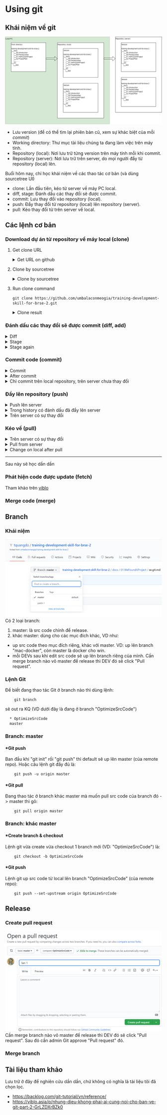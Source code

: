 # Using git

## Khái niệm về git

![git introduction](material/git.png)
* Lưu version (để có thể tìm lại phiên bản cũ, xem sự khác biệt của mỗi *commit*)
* Working directory: Thư mục tài liệu chúng ta đang làm việc trên máy tính.
* Repository (local): Nơi lưu trữ từng version trên máy tính mỗi khi commit.
* Repository (server): Nơi lưu trữ trên server, do mọi người đẩy từ repository (local) lên.

Buổi hôm nay, chỉ học khái niệm về các thao tác cơ bản (và dùng sourcetree UI)
* clone: Lần đầu tiên, kéo từ server về máy PC local.
* diff, stage: Đánh dấu các thay đổi sẽ được commit.
* commit: Lưu thay đổi vào repository (local).
* push: Đẩy thay đổi từ repository (local) lên repository (server).
* pull: Kéo thay đổi từ trên server về local.

## Các lệnh cơ bản

### Download dự án từ repository về máy local (clone)

1. Get clone URL
    <details>
      <summary>Get URL on github</summary>

    ![clone url](material/cloneUrl.png)
    </details>
2. Clone by sourcetree
    <details>
      <summary>Clone by sourcetree</summary>

      ![clone url](material/sourcetreeClone.png)
    </details>
3. Run clone command
    ```shell
    git clone https://github.com/umbalaconmeogia/training-development-skill-for-brse-2.git
    ```
    <details>
      <summary>Clone result</summary>

      ![clone url](material/cloneSample.png)
    </details>

### Đánh dấu các thay đổi sẽ được commit (diff, add)

<details>
  <summary>Diff</summary>

  ![git diff](material/sourcetreeDiff.png)
</details>
<details>
  <summary>Stage</summary>

  ![git add](material/sourcetreeStage.png)
</details>
<details>
  <summary>Stage again</summary>

  ![git stage again](material/sourcetreeStageAgain.png)
</details>

### Commit code (commit)

<details>
  <summary>Commit</summary>

  ![git commit](material/sourcetreeCommit.png)
</details>
<details>
  <summary>After commit</summary>

  ![git commit history](material/sourcetreeCommitHistory.png)
</details>
<details>
  <summary>Chỉ commit trên local repository, trên server chưa thay đổi</summary>

  ![git commit history](material/gitCommitLocalNoServerChange.png)
</details>

### Đẩy lên repository (push)

<details>
  <summary>Push lên server</summary>

  ![git commit history](material/gitCommitPush.png)
</details>
<details>
  <summary>Trong history có đánh dấu đã đẩy lên server</summary>

  ![git commit history](material/gitCommitPushHistory.png)
</details>
<details>
  <summary>Trên server có sự thay đổi</summary>

  ![git commit history](material/gitCommitPushServerChanged.png)
</details>

### Kéo về (pull)

<details>
  <summary>Trên server có sự thay đổi</summary>

  ![git commit history](material/gitMakeChangeOnServer.png)
  Trên local không đổi.
  ![git commit history](material/gitMakeChangeOnServerNoChangeLocal.png)
</details>
<details>
  <summary>Pull from server</summary>

  ![git commit history](material/gitMakeChangeOnServerPull.png)
</details>
<details>
  <summary>Change on local after pull</summary>

  ![git commit history](material/gitMakeChangeOnServerAfterPull.png)
</details>


<hr />
Sau này sẽ học dần dần

### Phát hiện code được update (fetch)
Tham khảo trên [viblo](https://viblo.asia/p/nhung-dieu-khong-phai-ai-cung-noi-cho-ban-ve-git-part-1-1VgZvwkYlAw)

### Merge code (merge)

## Branch

### Khái niệm
![branch introduction](material/branches.png)
Có 2 loại branch:
1) master: là src code chính để release.
2) khác master: dùng cho các mục đích khác, VD như:
* up src code theo mục đích riêng, khác với master. VD: up lên branch "mac-docker", còn master là docker cho win.
* mỗi DEVs sau khi edit src code sẽ up lên branch riêng của mình. Cần merge branch nào vô master để release thì DEV đó sẽ click "Pull request".

### Lệnh Git
Để biết đang thao tác Git ở branch nào thì dùng lệnh:
```shell
    git branch
```
sẽ out ra KQ (VD dưới đây là đang ở branch "OptimizeSrcCode")
```shell
  * OptimizeSrcCode
  master
```

### Branch: master

#### *Git push
Ban đầu khi "git init" rồi "git push" thì default sẽ up lên master (của remote repo).
Hoặc câu lệnh git đầy đủ là:
```shell
    git push -u origin master
```

#### *Git pull
Đang thao tác ở branch khác master mà muốn pull src code của branch đó -> master thì gõ:
```shell
    git pull origin master
```

### Branch: khác master

#### *Create branch & checkout
Lệnh git vừa create vừa checkout 1 branch mới (VD: "OptimizeSrcCode") là:
```shell
    git checkout -b OptimizeSrcCode
```

#### *Git push
Lệnh git up src code từ local lên branch "OptimizeSrcCode" (của remote repo):
```shell
    git push --set-upstream origin OptimizeSrcCode
```

## Release

### Create pull request
![pull request](material/pullRequest.png)
Cần merge branch nào vô master để release thì DEV đó sẽ click "Pull request".
Sau đó cần admin Git approve "Pull request" đó. 

### Merge branch

## Tài liệu tham khảo

Lưu trữ ở đây để nghiên cứu dần dần, chứ không có nghĩa là tài liệu tôi đã chọn lọc.
* https://backlog.com/git-tutorial/vn/reference/
* https://viblo.asia/p/nhung-dieu-khong-phai-ai-cung-noi-cho-ban-ve-git-part-2-GrLZDXrBZk0
